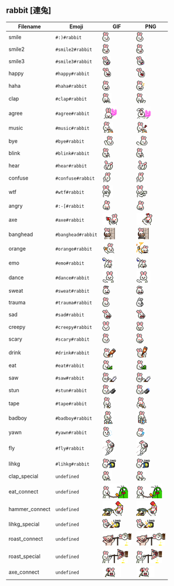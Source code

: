 ## rabbit [連兔]
| Filename | Emoji | GIF | PNG |
| --- | --- | --- | --- |
| smile | `#:)#rabbit` | ![smile](../../assets/ios/faces/rabbit/smile.gif) | ![smile](../../assets/ios/faces_png/rabbit/smile.png) |
| smile2 | `#smile2#rabbit` | ![smile2](../../assets/ios/faces/rabbit/smile2.gif) | ![smile2](../../assets/ios/faces_png/rabbit/smile2.png) |
| smile3 | `#smile3#rabbit` | ![smile3](../../assets/ios/faces/rabbit/smile3.gif) | ![smile3](../../assets/ios/faces_png/rabbit/smile3.png) |
| happy | `#happy#rabbit` | ![happy](../../assets/ios/faces/rabbit/happy.gif) | ![happy](../../assets/ios/faces_png/rabbit/happy.png) |
| haha | `#haha#rabbit` | ![haha](../../assets/ios/faces/rabbit/haha.gif) | ![haha](../../assets/ios/faces_png/rabbit/haha.png) |
| clap | `#clap#rabbit` | ![clap](../../assets/ios/faces/rabbit/clap.gif) | ![clap](../../assets/ios/faces_png/rabbit/clap.png) |
| agree | `#agree#rabbit` | ![agree](../../assets/ios/faces/rabbit/agree.gif) | ![agree](../../assets/ios/faces_png/rabbit/agree.png) |
| music | `#music#rabbit` | ![music](../../assets/ios/faces/rabbit/music.gif) | ![music](../../assets/ios/faces_png/rabbit/music.png) |
| bye | `#bye#rabbit` | ![bye](../../assets/ios/faces/rabbit/bye.gif) | ![bye](../../assets/ios/faces_png/rabbit/bye.png) |
| blink | `#blink#rabbit` | ![blink](../../assets/ios/faces/rabbit/blink.gif) | ![blink](../../assets/ios/faces_png/rabbit/blink.png) |
| hear | `#hear#rabbit` | ![hear](../../assets/ios/faces/rabbit/hear.gif) | ![hear](../../assets/ios/faces_png/rabbit/hear.png) |
| confuse | `#confuse#rabbit` | ![confuse](../../assets/ios/faces/rabbit/confuse.gif) | ![confuse](../../assets/ios/faces_png/rabbit/confuse.png) |
| wtf | `#wtf#rabbit` | ![wtf](../../assets/ios/faces/rabbit/wtf.gif) | ![wtf](../../assets/ios/faces_png/rabbit/wtf.png) |
| angry | `#:-[#rabbit` | ![angry](../../assets/ios/faces/rabbit/angry.gif) | ![angry](../../assets/ios/faces_png/rabbit/angry.png) |
| axe | `#axe#rabbit` | ![axe](../../assets/ios/faces/rabbit/axe.gif) | ![axe](../../assets/ios/faces_png/rabbit/axe.png) |
| banghead | `#banghead#rabbit` | ![banghead](../../assets/ios/faces/rabbit/banghead.gif) | ![banghead](../../assets/ios/faces_png/rabbit/banghead.png) |
| orange | `#orange#rabbit` | ![orange](../../assets/ios/faces/rabbit/orange.gif) | ![orange](../../assets/ios/faces_png/rabbit/orange.png) |
| emo | `#emo#rabbit` | ![emo](../../assets/ios/faces/rabbit/emo.gif) | ![emo](../../assets/ios/faces_png/rabbit/emo.png) |
| dance | `#dance#rabbit` | ![dance](../../assets/ios/faces/rabbit/dance.gif) | ![dance](../../assets/ios/faces_png/rabbit/dance.png) |
| sweat | `#sweat#rabbit` | ![sweat](../../assets/ios/faces/rabbit/sweat.gif) | ![sweat](../../assets/ios/faces_png/rabbit/sweat.png) |
| trauma | `#trauma#rabbit` | ![trauma](../../assets/ios/faces/rabbit/trauma.gif) | ![trauma](../../assets/ios/faces_png/rabbit/trauma.png) |
| sad | `#sad#rabbit` | ![sad](../../assets/ios/faces/rabbit/sad.gif) | ![sad](../../assets/ios/faces_png/rabbit/sad.png) |
| creepy | `#creepy#rabbit` | ![creepy](../../assets/ios/faces/rabbit/creepy.gif) | ![creepy](../../assets/ios/faces_png/rabbit/creepy.png) |
| scary | `#scary#rabbit` | ![scary](../../assets/ios/faces/rabbit/scary.gif) | ![scary](../../assets/ios/faces_png/rabbit/scary.png) |
| drink | `#drink#rabbit` | ![drink](../../assets/ios/faces/rabbit/drink.gif) | ![drink](../../assets/ios/faces_png/rabbit/drink.png) |
| eat | `#eat#rabbit` | ![eat](../../assets/ios/faces/rabbit/eat.gif) | ![eat](../../assets/ios/faces_png/rabbit/eat.png) |
| saw | `#saw#rabbit` | ![saw](../../assets/ios/faces/rabbit/saw.gif) | ![saw](../../assets/ios/faces_png/rabbit/saw.png) |
| stun | `#stun#rabbit` | ![stun](../../assets/ios/faces/rabbit/stun.gif) | ![stun](../../assets/ios/faces_png/rabbit/stun.png) |
| tape | `#tape#rabbit` | ![tape](../../assets/ios/faces/rabbit/tape.gif) | ![tape](../../assets/ios/faces_png/rabbit/tape.png) |
| badboy | `#badboy#rabbit` | ![badboy](../../assets/ios/faces/rabbit/badboy.gif) | ![badboy](../../assets/ios/faces_png/rabbit/badboy.png) |
| yawn | `#yawn#rabbit` | ![yawn](../../assets/ios/faces/rabbit/yawn.gif) | ![yawn](../../assets/ios/faces_png/rabbit/yawn.png) |
| fly | `#fly#rabbit` | ![fly](../../assets/ios/faces/rabbit/fly.gif) | ![fly](../../assets/ios/faces_png/rabbit/fly.png) |
| lihkg | `#lihkg#rabbit` | ![lihkg](../../assets/ios/faces/rabbit/lihkg.gif) | ![lihkg](../../assets/ios/faces_png/rabbit/lihkg.png) |
| clap_special | `undefined` | ![clap_special](../../assets/ios/faces/rabbit/clap_special.gif) | ![clap_special](../../assets/ios/faces_png/rabbit/clap_special.png) |
| eat_connect | `undefined` | ![eat_connect](../../assets/ios/faces/rabbit/eat_connect.gif) | ![eat_connect](../../assets/ios/faces_png/rabbit/eat_connect.png) |
| hammer_connect | `undefined` | ![hammer_connect](../../assets/ios/faces/rabbit/hammer_connect.gif) | ![hammer_connect](../../assets/ios/faces_png/rabbit/hammer_connect.png) |
| lihkg_special | `undefined` | ![lihkg_special](../../assets/ios/faces/rabbit/lihkg_special.gif) | ![lihkg_special](../../assets/ios/faces_png/rabbit/lihkg_special.png) |
| roast_connect | `undefined` | ![roast_connect](../../assets/ios/faces/rabbit/roast_connect.gif) | ![roast_connect](../../assets/ios/faces_png/rabbit/roast_connect.png) |
| roast_special | `undefined` | ![roast_special](../../assets/ios/faces/rabbit/roast_special.gif) | ![roast_special](../../assets/ios/faces_png/rabbit/roast_special.png) |
| axe_connect | `undefined` | ![axe_connect](../../assets/ios/faces/rabbit/axe_connect.gif) | ![axe_connect](../../assets/ios/faces_png/rabbit/axe_connect.png) |


